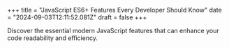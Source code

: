 +++
title = "JavaScript ES6+ Features Every Developer Should Know"
date = "2024-09-03T12:11:52.081Z"
draft = false
+++

  Discover the essential modern JavaScript features that can enhance your code readability and efficiency.
        